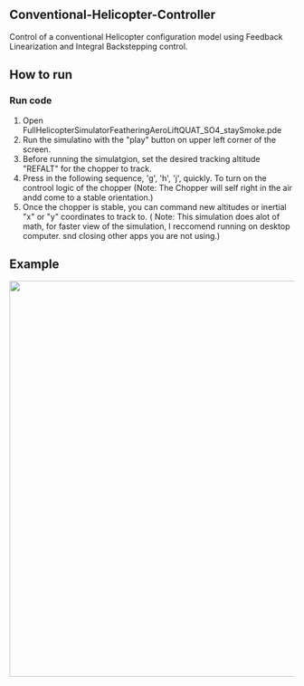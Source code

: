 ## Conventional-Helicopter-Controller
Control of a conventional Helicopter configuration model using Feedback Linearization and Integral Backstepping control.


## How to run
### Run code
1) Open FullHelicopterSimulatorFeatheringAeroLiftQUAT_SO4_staySmoke.pde
2) Run the simulatino with the "play" button on upper left corner of the screen.
3) Before running the simulatgion, set the desired tracking altitude "REFALT" for the chopper to track. 
4) Press in the following sequence, 'g', 'h', 'j', quickly. To turn on the controol logic of the chopper
    (Note: The Chopper will self right in the air andd come to a stable orientation.)
5) Once the chopper is stable, you can command new altitudes or inertial "x" or "y" coordinates to track to.
    ( Note: This simulation does alot of math, for faster view of the simulation, I reccomend running on desktop computer.
            snd closing other apps you are not using.)
    
## Example

<img src="https://github.com/Tac321/Conventional-Helicopter-Controller/blob/master/Images/SelfRight_II.gif" width="700" />






